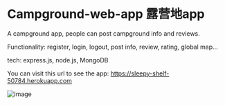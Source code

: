 # Campground-web-app 露营地app
A campground app, people can post campground info and reviews.

Functionality: register, login, logout, post info, review, rating, global map...

tech: express.js, node.js, MongoDB

You can visit this url to see the app:
https://sleepy-shelf-50784.herokuapp.com

![image](https://user-images.githubusercontent.com/90401847/174191709-f4f91739-e161-44c5-b1ca-6df758035c09.png)
